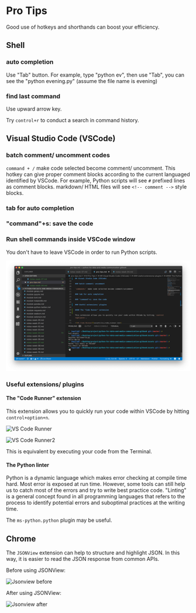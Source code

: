 # Pro Tips

Good use of hotkeys and shorthands can boost your efficiency.

## Shell

### auto completion

Use "Tab" button. For example,  type "python ev", then use "Tab", you can see the "python evening.py" \(assume the file name is evening\)

### find last command

Use upward arrow key.

Try `control+r` to conduct a search in command history.

## Visual Studio Code (VSCode)

### batch comment/ uncomment codes

`command + /` make code selected become comment/ uncomment. This hotkey can give proper comment blocks according to the current languaged identified by VSCode. For example, Python scripts will see `#` prefixed lines as comment blocks. markdown/ HTML files will see `<!-- comment -->` style blocks.

### tab for auto completion

### "command"+s: save the code

### Run shell commands inside VSCode window

You don't have to leave VSCode in order to run Python scripts.

![](assets/vscode-terminal-shell.png)

### Useful extensions/ plugins

#### The "Code Runner" extension

This extension allows you to quickly run your code within VSCode by hitting `control+option+n`.

![VS Code Runner](assets/vs-code-runner.png)

![VS Code Runner2](assets/vs-code-runner2.png)

This is equivalent by executing your code from the Terminal.

#### The Python linter

Python is a dynamic language which makes error checking at compile time hard. Most error is exposed at run time. However, some tools can still help us to catch most of the errors and try to write best practice code. "Linting" is a general concept found in all programming languages that refers to the process to identify potential errors and suboptimal practices at the writing time.

The `ms-python.python` plugin may be useful.

## Chrome

The `JSONView` extension can help to structure and highlight JSON. In this way, it is easier to read the JSON response from common APIs.

Before using JSONView:

![Jsonview before](assets/jsonview-before.png)

After using JSONView:

![Jsonview after](assets/jsonview-after.png)
